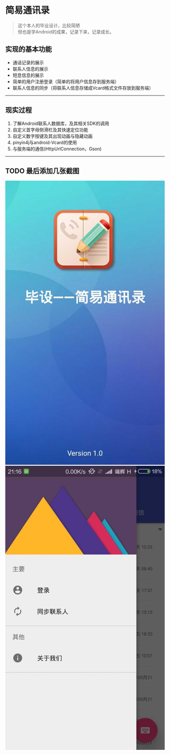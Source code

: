 # 简易通讯录
> 这个本人的毕业设计，比较简陋<br>
  但也是学Android的成果，记录下来，记录成长。

## 实现的基本功能
  * 通话记录的展示
  * 联系人信息的展示
  * 短息信息的展示
  * 简单的用户注册登录（简单的将用户信息存到服务端）
  * 联系人信息的同步（将联系人信息存储成Vcard格式文件存放到服务端）

---

## 现实过程
  1. 了解Android联系人数据库，及其相关SDK的调用
  2. 自定义首字母侧滑栏及其快速定位功能
  3. 自定义数字按键及其出现动画与隐藏动画
  3. pinyin4j与android-Vcard的使用
  4. 与服务端的通信(HttpUrlConnection，Gson)
---

## TODO 最后添加几张截图
![](pic/1.jpg)
![](pic/2.jpg)
